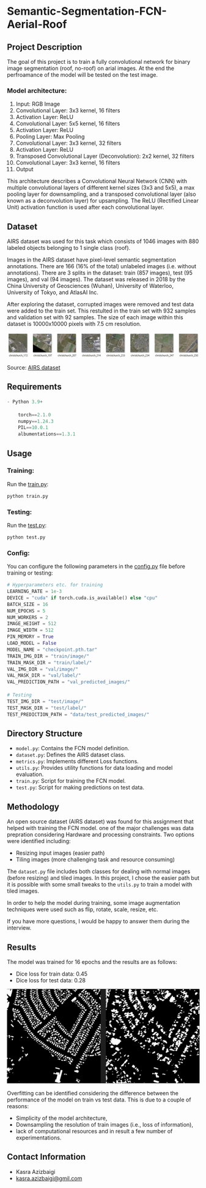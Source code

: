 # Semantic-Segmentation-FCN-Aerial-Roof

## Project Description

The goal of this project is to train a fully convolutional network for binary image segmentation (roof, no-roof) on arial images. At the end the perfroamance of the model will be tested on the test image.

### Model architecture:

1. Input: RGB Image
2. Convolutional Layer: 3x3 kernel, 16 filters
3. Activation Layer: ReLU
4. Convolutional Layer: 5x5 kernel, 16 filters
5. Activation Layer: ReLU
6. Pooling Layer: Max Pooling
7. Convolutional Layer: 3x3 kernel, 32 filters
8. Activation Layer: ReLU
9. Transposed Convolutional Layer (Deconvolution): 2x2 kernel, 32 filters
10. Convolutional Layer: 3x3 kernel, 16 filters
11. Output

This architecture describes a Convolutional Neural Network (CNN) with multiple convolutional layers of different kernel sizes (3x3 and 5x5), a max pooling layer for downsampling, and a transposed convolutional layer (also known as a deconvolution layer) for upsampling. The ReLU (Rectified Linear Unit) activation function is used after each convolutional layer.

## Dataset
AIRS dataset was used for this task which consists of 1046 images with 880 labeled objects belonging to 1 single class (roof).

Images in the AIRS dataset have pixel-level semantic segmentation annotations. There are 166 (16% of the total) unlabeled images (i.e. without annotations). There are 3 splits in the dataset: train (857 images), test (95 images), and val (94 images). The dataset was released in 2018 by the China University of Geosciences (Wuhan), University of Waterloo, University of Tokyo, and AtlasAI Inc.

After exploring the dataset, corrupted images were removed and test data were added to the train set. This restulted in the train set with 932 samples and validation set with 92 samples. The size of each image within this dataset is 10000x10000 pixels with 7.5 cm resolution. 

![AIRS Dataset](references/AIRS-dataset.JPG)

Source: [AIRS dataset](https://www.kaggle.com/datasets/atilol/aerialimageryforroofsegmentation)

## Requirements
```python
- Python 3.9+

    torch==2.1.0
    numpy==1.24.3
    PIL==10.0.1
    albumentations==1.3.1  
```

## Usage

### Training:

Run the [train.py](train.py):
```python 
python train.py
```

### Testing:

Run the [test.py](test.py):
```python 
python test.py
```

### Config:

You can configure the following parameters in the [config.py](config.py) file before training or testing:
```python
# Hyperparameters etc. for training
LEARNING_RATE = 1e-3
DEVICE = "cuda" if torch.cuda.is_available() else "cpu"
BATCH_SIZE = 16
NUM_EPOCHS = 5
NUM_WORKERS = 2
IMAGE_HEIGHT = 512  
IMAGE_WIDTH = 512
PIN_MEMORY = True
LOAD_MODEL = False
MODEL_NAME = "checkpoint.pth.tar"
TRAIN_IMG_DIR = "train/image/"
TRAIN_MASK_DIR = "train/label/"
VAL_IMG_DIR = "val/image/"
VAL_MASK_DIR = "val/label/"
VAL_PREDICTION_PATH = "val_predicted_images/"

# Testing 
TEST_IMG_DIR = "test/image/"
TEST_MASK_DIR = "test/label/"
TEST_PREDICTION_PATH = "data/test_predicted_images/"
```
## Directory Structure
- `model.py`: Contains the FCN model definition.
- `dataset.py`: Defines the AIRS dataset class.
- `metrics.py`: Implements different Loss functions.
- `utils.py`: Provides utility functions for data loading and model evaluation.
- `train.py`: Script for training the FCN model.
- `test.py`: Script for making predictions on test data.

## Methodology
An open source dataset (AIRS dataset) was found for this assignment that helped with training the FCN model. one of the major challenges was data prepration considering Hardware and processing constraints. Two options were identified including:
- Resizing input images (easier path) 
- Tiling images (more challenging task and resource consuming)

The `dataset.py` file includes both classes for dealing with normal images (before resizing) and tiled images. In this project, I chose the easier path but it is possible with some small tweaks to the `utils.py` to train a model with tiled images.

In order to help the model during training, some image augmentation techniques were used such as flip, rotate, scale, resize, etc.

If you have more questions, I would be happy to answer them during the interview.

## Results
The model was trained for 16 epochs and the results are as follows:

- Dice loss for train data: 0.45
- Dice loss for test data: 0.28

![test image](references/ground-truth-vs-prediction.JPG)

Overfitting can be identified considering the difference between the performance of the model on train vs test data. This is due to a couple of reasons:
- Simplicity of the model architecture,
- Downsampling the resolution of train images (i.e., loss of information),
- lack of computational resources and in result a few number of experimentations.


## Contact Information
- Kasra Azizbaigi
- kasra.azizbaigi@gmil.com